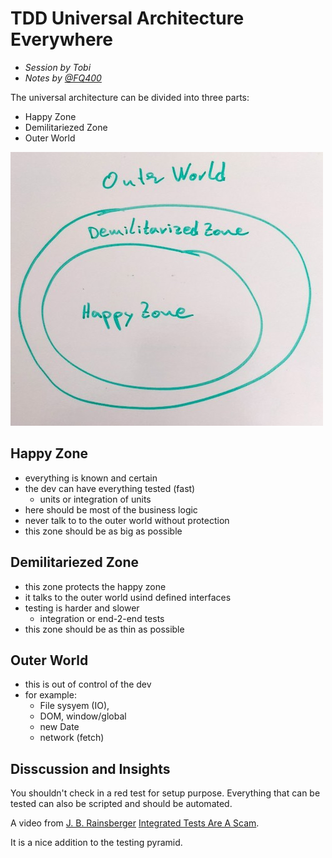 # TDD Universal Architecture Everywhere

- *Session by Tobi*
- *Notes by [@FQ400](https://twitter.com/FQ400)*

The universal architecture can be divided into three parts:

- Happy Zone
- Demilitariezed Zone
- Outer World

![Universal Architecture TDD](./tdd-universal.jpg)


## Happy Zone

- everything is known and certain
- the dev can have everything tested (fast)
  - units or integration of units
- here should be most of the business logic
- never talk to to the outer world without protection
- this zone should be as big as possible


## Demilitariezed Zone

- this zone protects the happy zone
- it talks to the outer world usind defined interfaces
- testing is harder and slower
  - integration or end-2-end tests
- this zone should be as thin as possible


## Outer World

- this is out of control of the dev
- for example:
  - File sysyem (IO),
  - DOM, window/global
  - new Date
  - network (fetch)


## Disscussion and Insights

You shouldn't check in a red test for setup purpose. Everything that can be tested can also be scripted and should be automated.

A video from [J. B. Rainsberger](https://twitter.com/jbrains) [Integrated Tests Are A Scam](https://blog.thecodewhisperer.com/permalink/integrated-tests-are-a-scam).

It is a nice addition to the testing pyramid.
